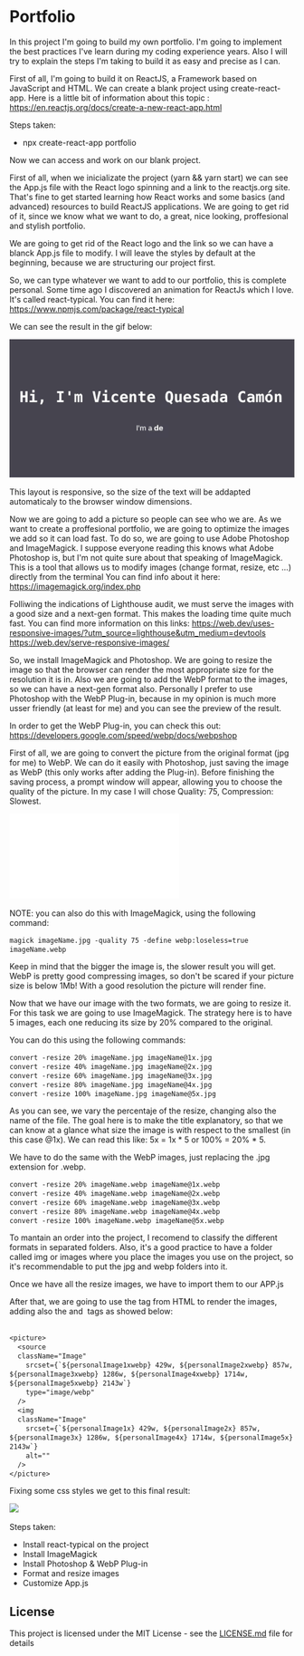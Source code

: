 # Portfolio

In this project I'm going to build my own portfolio. I'm going to implement the best practices I've learn during my coding experience years.
Also I will try to explain the steps I'm taking to build it as easy and precise as I can.

First of all, I'm going to build it on ReactJS, a Framework based on JavaScript and HTML. We can create a blank project using create-react-app. Here is a little bit of information about this topic : https://en.reactjs.org/docs/create-a-new-react-app.html

Steps taken:

- npx create-react-app portfolio

Now we can access and work on our blank project.

First of all, when we inicializate the project (yarn && yarn start) we can see the App.js file with the React logo spinning and a link to the reactjs.org site. That's fine to get started learning how React works and some basics (and advanced) resources to build ReactJS applications.
We are going to get rid of it, since we know what we want to do, a great, nice looking, proffesional and stylish portfolio.

We are going to get rid of the React logo and the link so we can have a blanck App.js file to modify. I will leave the styles by default at the beginning, because we are structuring our project first.

So, we can type whatever we want to add to our portfolio, this is complete personal. Some time ago I discovered an animation for ReactJs which I love. It's called react-typical. You can find it here: https://www.npmjs.com/package/react-typical

We can see the result in the gif below:

![](FirstLook.gif)

This layout is responsive, so the size of the text will be addapted automaticaly to the browser window dimensions.

Now we are going to add a picture so people can see who we are.
As we want to create a proffesional portfolio, we are going to optimize the images we add so it can load fast.
To do so, we are going to use Adobe Photoshop and ImageMagick.
I suppose everyone reading this knows what Adobe Photoshop is, but I'm not quite sure about that speaking of ImageMagick. This is a tool that allows us to modify images (change format, resize, etc ...) directly from the terminal
You can find info about it here: https://imagemagick.org/index.php

Folliwing the indications of Lighthouse audit, we must serve the images with a good size and a next-gen format. This makes the loading time quite much fast.
You can find more information on this links: https://web.dev/uses-responsive-images/?utm_source=lighthouse&utm_medium=devtools
https://web.dev/serve-responsive-images/

So, we install ImageMagick and Photoshop. We are going to resize the image so that the browser can render the most appropriate size for the resolution it is in. Also we are going to add the WebP format to the images, so we can have a next-gen format also. Personally I prefer to use Photoshop with the WebP Plug-in, because in my opinion is much more usser friendly (at least for me) and you can see the preview of the result.

In order to get the WebP Plug-in, you can check this out: https://developers.google.com/speed/webp/docs/webpshop

First of all, we are going to convert the picture from the original format (jpg for me) to WebP.
We can do it easily with Photoshop, just saving the image as WebP (this only works after adding the Plug-in). Before finishing the saving process, a prompt window will appear, allowing you to choose the quality of the picture. In my case I will chose Quality: 75, Compression: Slowest.

![](WebPSavingPrompt.pgn)

NOTE: you can also do this with ImageMagick, using the following command:

    magick imageName.jpg -quality 75 -define webp:loseless=true imageName.webp

Keep in mind that the bigger the image is, the slower result you will get. WebP is pretty good compressing images, so don't be scared if your picture size is below 1Mb! With a good resolution the picture will render fine.

Now that we have our image with the two formats, we are going to resize it.
For this task we are going to use ImageMagick.
The strategy here is to have 5 images, each one reducing its size by 20% compared to the original.

You can do this using the following commands:

    convert -resize 20% imageName.jpg imageName@1x.jpg
    convert -resize 40% imageName.jpg imageName@2x.jpg
    convert -resize 60% imageName.jpg imageName@3x.jpg
    convert -resize 80% imageName.jpg imageName@4x.jpg
    convert -resize 100% imageName.jpg imageName@5x.jpg

As you can see, we vary the percentaje of the resize, changing also the name of the file.
The goal here is to make the title explanatory, so that we can know at a glance what size the image is with respect to the smallest (in this case @1x). We can read this like: 5x = 1x * 5 or 100% = 20% * 5.

We have to do the same with the WebP images, just replacing the .jpg extension for .webp.

    convert -resize 20% imageName.webp imageName@1x.webp
    convert -resize 40% imageName.webp imageName@2x.webp
    convert -resize 60% imageName.webp imageName@3x.webp
    convert -resize 80% imageName.webp imageName@4x.webp
    convert -resize 100% imageName.webp imageName@5x.webp

To mantain an order into the project, I recomend to classify the different formats in separated folders.
Also, it's a good practice to have a folder called img or images where you place the images you use on the project, so it's recommendable to put the jpg and webp folders into it.

Once we have all the resize images, we have to import them to our APP.js

After that, we are going to use the <picture> tag from HTML to render the images, adding also the <source> and <img> tags as showed below:

````

<picture>
  <source
  className="Image"
    srcset={`${personalImage1xwebp} 429w, ${personalImage2xwebp} 857w, ${personalImage3xwebp} 1286w, ${personalImage4xwebp} 1714w, ${personalImage5xwebp} 2143w`}
    type="image/webp"
  />
  <img
  className="Image"
    srcset={`${personalImage1x} 429w, ${personalImage2x} 857w, ${personalImage3x} 1286w, ${personalImage4x} 1714w, ${personalImage5x} 2143w`}
    alt=""
  />
</picture>

````

Fixing some css styles we get to this final result:

![](FirstLookFinal.gif)

Steps taken:

- Install react-typical on the project
- Install ImageMagick
- Install Photoshop & WebP Plug-in
- Format and resize images
- Customize App.js


## License

This project is licensed under the MIT License - see the [LICENSE.md](LICENSE.md) file for details